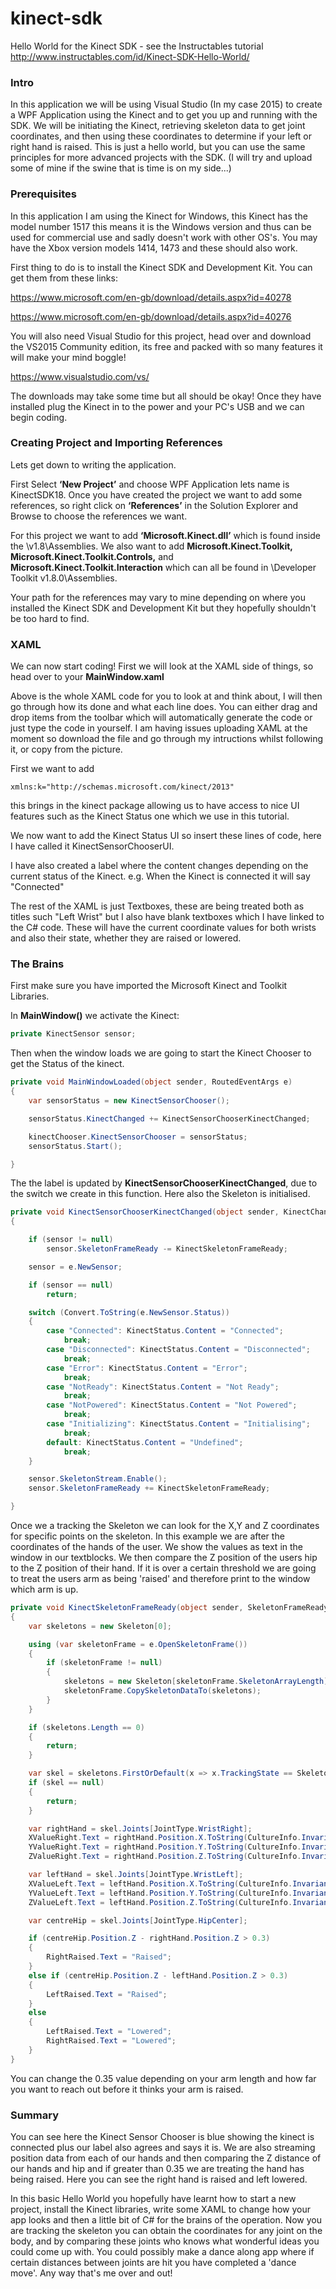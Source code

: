 # kinect-sdk
Hello World for the Kinect SDK - see the Instructables tutorial http://www.instructables.com/id/Kinect-SDK-Hello-World/

### Intro

In this application we will be using Visual Studio (In my case 2015) to create a WPF Application using the Kinect and to get you up and running with the SDK. We will be initiating the Kinect, retrieving skeleton data to get joint coordinates, and then using these coordinates to determine if your left or right hand is raised. This is just a hello world, but you can use the same principles for more advanced projects with the SDK. (I will try and upload some of mine if the swine that is time is on my side...)

### Prerequisites

In this application I am using the Kinect for Windows, this Kinect has the model number 1517 this means it is the Windows version and thus can be used for commercial use and sadly doesn't work with other OS's. You may have the Xbox version models 1414, 1473 and these should also work.

First thing to do is to install the Kinect SDK and Development Kit. You can get them from these links:

https://www.microsoft.com/en-gb/download/details.aspx?id=40278

https://www.microsoft.com/en-gb/download/details.aspx?id=40276

You will also need Visual Studio for this project, head over and download the VS2015 Community edition, its free and packed with so many features it will make your mind boggle!

https://www.visualstudio.com/vs/

The downloads may take some time but all should be okay! Once they have installed plug the Kinect in to the power and your PC's USB and we can begin coding.

### Creating Project and Importing References

Lets get down to writing the application.

First Select **‘New Project’** and choose WPF Application lets name is KinectSDK18. Once you have created the project we want to add some references, so right click on **‘References’** in the Solution Explorer and Browse to choose the references we want.

For this project we want to add **‘Microsoft.Kinect.dll’** which is found inside the \v1.8\Assemblies. We also want to add **Microsoft.Kinect.Toolkit, Microsoft.Kinect.Toolkit.Controls,** and **Microsoft.Kinect.Toolkit.Interaction** which can all be found in \Developer Toolkit v1.8.0\Assemblies.

Your path for the references may vary to mine depending on where you installed the Kinect SDK and Development Kit but they hopefully shouldn't be too hard to find.

### XAML

We can now start coding! First we will look at the XAML side of things, so head over to your **MainWindow.xaml**

Above is the whole XAML code for you to look at and think about, I will then go through how its done and what each line does. You can either drag and drop items from the toolbar which will automatically generate the code or just type the code in yourself. I am having issues uploading XAML at the moment so download the file and go through my intructions whilst following it, or copy from the picture.

First we want to add
```
xmlns:k="http://schemas.microsoft.com/kinect/2013"
```
 this brings in the kinect package allowing us to have access to nice UI features such as the Kinect Status one which we use in this tutorial.

We now want to add the Kinect Status UI so insert these lines of code, here I have called it KinectSensorChooserUI.

I have also created a label where the content changes depending on the current status of the Kinect. e.g. When the Kinect is connected it will say "Connected"

The rest of the XAML is just Textboxes, these are being treated both as titles such "Left Wrist" but I also have blank textboxes which I have linked to the C# code. These will have the current coordinate values for both wrists and also their state, whether they are raised or lowered.

### The Brains

First make sure you have imported the Microsoft Kinect and Toolkit Libraries.

In **MainWindow()** we activate the Kinect:

```csharp
private KinectSensor sensor;
```

Then when the window loads we are going to start the Kinect Chooser to get the Status of the kinect.

```csharp
private void MainWindowLoaded(object sender, RoutedEventArgs e)
{
    var sensorStatus = new KinectSensorChooser();

    sensorStatus.KinectChanged += KinectSensorChooserKinectChanged;

    kinectChooser.KinectSensorChooser = sensorStatus;
    sensorStatus.Start();

}
```

The the label is updated by **KinectSensorChooserKinectChanged**, due to the switch we create in this function. Here also the Skeleton is initialised.

```csharp
private void KinectSensorChooserKinectChanged(object sender, KinectChangedEventArgs e)
{

    if (sensor != null)
        sensor.SkeletonFrameReady -= KinectSkeletonFrameReady;

    sensor = e.NewSensor;

    if (sensor == null)
        return;

    switch (Convert.ToString(e.NewSensor.Status))
    {
        case "Connected": KinectStatus.Content = "Connected";
            break;
        case "Disconnected": KinectStatus.Content = "Disconnected";
            break;
        case "Error": KinectStatus.Content = "Error";
            break;
        case "NotReady": KinectStatus.Content = "Not Ready";
            break;
        case "NotPowered": KinectStatus.Content = "Not Powered";
            break;
        case "Initializing": KinectStatus.Content = "Initialising";
            break;
        default: KinectStatus.Content = "Undefined";
            break;
    }

    sensor.SkeletonStream.Enable();
    sensor.SkeletonFrameReady += KinectSkeletonFrameReady;

}
```

Once we a tracking the Skeleton we can look for the X,Y and Z coordinates for specific points on the skeleton. In this example we are after the coordinates of the hands of the user. We show the values as text in the window in our textblocks. We then compare the Z position of the users hip to the Z position of their hand. If it is over a certain threshold we are going to treat the users arm as being 'raised' and therefore print to the window which arm is up.

```csharp
private void KinectSkeletonFrameReady(object sender, SkeletonFrameReadyEventArgs e)
{
    var skeletons = new Skeleton[0];

    using (var skeletonFrame = e.OpenSkeletonFrame())
    {
        if (skeletonFrame != null)
        {
            skeletons = new Skeleton[skeletonFrame.SkeletonArrayLength];
            skeletonFrame.CopySkeletonDataTo(skeletons);
        }
    }

    if (skeletons.Length == 0)
    {
        return;
    }

    var skel = skeletons.FirstOrDefault(x => x.TrackingState == SkeletonTrackingState.Tracked);
    if (skel == null)
    {
        return;
    }

    var rightHand = skel.Joints[JointType.WristRight];
    XValueRight.Text = rightHand.Position.X.ToString(CultureInfo.InvariantCulture);
    YValueRight.Text = rightHand.Position.Y.ToString(CultureInfo.InvariantCulture);
    ZValueRight.Text = rightHand.Position.Z.ToString(CultureInfo.InvariantCulture);

    var leftHand = skel.Joints[JointType.WristLeft];
    XValueLeft.Text = leftHand.Position.X.ToString(CultureInfo.InvariantCulture);
    YValueLeft.Text = leftHand.Position.Y.ToString(CultureInfo.InvariantCulture);
    ZValueLeft.Text = leftHand.Position.Z.ToString(CultureInfo.InvariantCulture);

    var centreHip = skel.Joints[JointType.HipCenter];

    if (centreHip.Position.Z - rightHand.Position.Z > 0.3)
    {
        RightRaised.Text = "Raised";
    }
    else if (centreHip.Position.Z - leftHand.Position.Z > 0.3)
    {
        LeftRaised.Text = "Raised";
    }
    else
    {
        LeftRaised.Text = "Lowered";
        RightRaised.Text = "Lowered";
    }
}
```

You can change the 0.35 value depending on your arm length and how far you want to reach out before it thinks your arm is raised.

### Summary

You can see here the Kinect Sensor Chooser is blue showing the kinect is connected plus our label also agrees and says it is. We are also streaming position data from each of our hands and then comparing the Z distance of our hands and hip and if greater than 0.35 we are treating the hand has being raised. Here you can see the right hand is raised and left lowered.

In this basic Hello World you hopefully have learnt how to start a new project, install the Kinect libraries, write some XAML to change how your app looks and then a little bit of C# for the brains of the operation. Now you are tracking the skeleton you can obtain the coordinates for any joint on the body, and by comparing these joints who knows what wonderful ideas you could come up with. You could possibly make a dance along app where if certain distances between joints are hit you have completed a 'dance move'. Any way that's me over and out!
